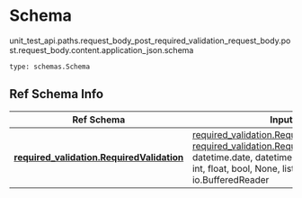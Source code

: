 # Schema
unit_test_api.paths.request_body_post_required_validation_request_body.post.request_body.content.application_json.schema
```
type: schemas.Schema
```

## Ref Schema Info
Ref Schema | Input Type | Output Type
---------- | ---------- | -----------
[**required_validation.RequiredValidation**](../../../../../../components/schema/required_validation.md) | [required_validation.RequiredValidationDictInput](../../../../../../components/schema/required_validation.md#requiredvalidationdictinput), [required_validation.RequiredValidationDict](../../../../../../components/schema/required_validation.md#requiredvalidationdict), str, datetime.date, datetime.datetime, uuid.UUID, int, float, bool, None, list, tuple, bytes, io.FileIO, io.BufferedReader | [required_validation.RequiredValidationDict](../../../../../../components/schema/required_validation.md#requiredvalidationdict), str, float, int, bool, None, tuple, bytes, io.FileIO
